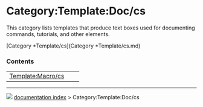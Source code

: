 # Category:Template:Doc/cs
This category lists templates that produce text boxes used for documenting commands, tutorials, and other elements.

[Category   *Template/cs](Category   *Template/cs.md)

### Contents

|     |     |     |
| --- | --- | --- |
| [Template:Macro/cs](wiki/Template_Macro/cs.md) |



---
![](images/Right_arrow.png) [documentation index](../README.md) > Category:Template:Doc/cs
